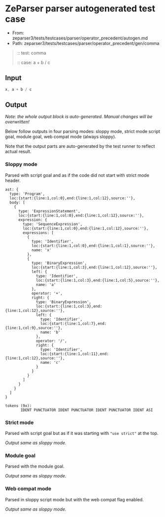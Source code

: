 # ZeParser parser autogenerated test case

- From: zeparser3/tests/testcases/parser/operator_precedent/autogen.md
- Path: zeparser3/tests/testcases/parser/operator_precedent/gen/comma

> :: test: comma
>
> :: case: a + b / c

## Input


`````js
x, a + b / c
`````

## Output

_Note: the whole output block is auto-generated. Manual changes will be overwritten!_

Below follow outputs in four parsing modes: sloppy mode, strict mode script goal, module goal, web compat mode (always sloppy).

Note that the output parts are auto-generated by the test runner to reflect actual result.

### Sloppy mode

Parsed with script goal and as if the code did not start with strict mode header.

`````
ast: {
  type: 'Program',
  loc:{start:{line:1,col:0},end:{line:1,col:12},source:''},
  body: [
    {
      type: 'ExpressionStatement',
      loc:{start:{line:1,col:0},end:{line:1,col:12},source:''},
      expression: {
        type: 'SequenceExpression',
        loc:{start:{line:1,col:0},end:{line:1,col:12},source:''},
        expressions: [
          {
            type: 'Identifier',
            loc:{start:{line:1,col:0},end:{line:1,col:1},source:''},
            name: 'x'
          },
          {
            type: 'BinaryExpression',
            loc:{start:{line:1,col:3},end:{line:1,col:12},source:''},
            left: {
              type: 'Identifier',
              loc:{start:{line:1,col:3},end:{line:1,col:5},source:''},
              name: 'a'
            },
            operator: '+',
            right: {
              type: 'BinaryExpression',
              loc:{start:{line:1,col:3},end:{line:1,col:12},source:''},
              left: {
                type: 'Identifier',
                loc:{start:{line:1,col:7},end:{line:1,col:9},source:''},
                name: 'b'
              },
              operator: '/',
              right: {
                type: 'Identifier',
                loc:{start:{line:1,col:11},end:{line:1,col:12},source:''},
                name: 'c'
              }
            }
          }
        ]
      }
    }
  ]
}

tokens (9x):
       IDENT PUNCTUATOR IDENT PUNCTUATOR IDENT PUNCTUATOR IDENT ASI
`````

### Strict mode

Parsed with script goal but as if it was starting with `"use strict"` at the top.

_Output same as sloppy mode._

### Module goal

Parsed with the module goal.

_Output same as sloppy mode._

### Web compat mode

Parsed in sloppy script mode but with the web compat flag enabled.

_Output same as sloppy mode._
